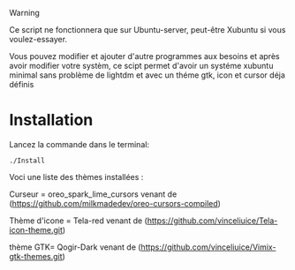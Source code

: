 > [!WARNING]
Ce script ne fonctionnera que sur Ubuntu-server, peut-être Xubuntu si vous voulez-essayer.

Vous pouvez modifier et ajouter d'autre programmes aux besoins et après avoir modifier votre systèm, ce scipt permet d'avoir un systéme xubuntu minimal sans problème de lightdm et avec un théme gtk, icon et cursor déja définis

# Installation 

Lancez la commande dans le terminal:
```
./Install
```

Voci une liste des thèmes installées :

Curseur = oreo_spark_lime_cursors venant de (https://github.com/milkmadedev/oreo-cursors-compiled) 

Thème d'icone = Tela-red venant de (https://github.com/vinceliuice/Tela-icon-theme.git)

thème GTK= Qogir-Dark venant de (https://github.com/vinceliuice/Vimix-gtk-themes.git)
